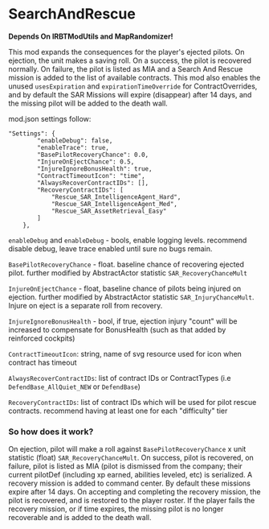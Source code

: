 # SearchAndRescue

**Depends On IRBTModUtils and MapRandomizer!**

This mod expands the consequences for the player's ejected pilots. On ejection, the unit makes a saving roll. On a success, the pilot is recovered normally. On failure, the pilot is listed as MIA and a Search And Rescue mission is added to the list of available contracts. This mod also enables the unused `usesExpiration` and `expirationTimeOverride` for ContractOverrides, and by default the SAR Missions will expire (disappear) after 14 days, and the missing pilot will be added to the death wall.

mod.json settings follow:
```
"Settings": {
		"enableDebug": false,
		"enableTrace": true,
		"BasePilotRecoveryChance": 0.0,
		"InjureOnEjectChance": 0.5,
		"InjureIgnoreBonusHealth": true,
		"ContractTimeoutIcon": "time",
		"AlwaysRecoverContractIDs": [],
		"RecoveryContractIDs": [
			"Rescue_SAR_IntelligenceAgent_Hard",
			"Rescue_SAR_IntelligenceAgent_Med",
			"Rescue_SAR_AssetRetrieval_Easy"
		]
	},
```
`enableDebug` and `enableDebug` - bools, enable logging levels. recommend disable debug, leave trace enabled until sure no bugs remain.

`BasePilotRecoveryChance` - float. baseline chance of recovering ejected pilot. further modified by AbstractActor statistic <float> `SAR_RecoveryChanceMult`

`InjureOnEjectChance` - float, baseline chance of pilots being injured on ejection. further modified by AbstractActor statistic <float> `SAR_InjuryChanceMult`. Injure on eject is a separate roll from recovery.

`InjureIgnoreBonusHealth` - bool, if true, ejection injury "count" will be increased to compensate for BonusHealth (such as that added by reinforced cockpits)

`ContractTimeoutIcon`: string, name of svg resource used for icon when contract has timeout

`AlwaysRecoverContractIDs`: list of contract IDs or ContractTypes (i.e `DefendBase_AllQuiet_NEW` or `DefendBase`)

`RecoveryContractIDs`: list of contract IDs which will be used for pilot rescue contracts. recommend having at least one for each "difficulty" tier

### So how does it work?

On ejection, pilot will make a roll against `BasePilotRecoveryChance` x unit statistic (float) `SAR_RecoveryChanceMult`. On success, pilot is recovered, on failure, pilot is listed as MIA (pilot is dismissed from the company; their current pilotDef (including xp earned, abilities leveled, etc) is serialized. A recovery mission is added to command center. By default these missions expire after 14 days. On accepting and completing the recovery mission, the pilot is recovered, and is restored to the player roster. If the player fails the recovery mission, or if time expires, the missing pilot is no longer recoverable and is added to the death wall. 
